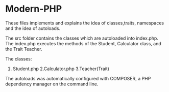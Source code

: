 # Modern-PHP

These files implements and explains the idea of classes,traits, namespaces and the idea of autoloads.

The src folder contains the classes which are autoloaded into index.php. The index.php executes the methods of the Student, Calculator class, and the Trait Teacher.

The classes:
1. Student.php
2.Calculator.php
3.Teacher(Trait)



The autoloads was automatically configured with COMPOSER, a PHP dependency manager on the command line.



